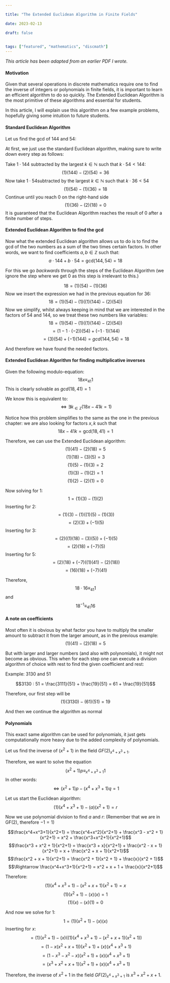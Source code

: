 ```yaml
---

title: "The Extended Euclidean Algorithm in Finite Fields"

date: 2023-02-13

draft: false

  
tags: ["featured", "mathematics", "discmath"]
---
```

*This article has been adapted from an earlier PDF I wrote.*

#### Motivation
Given that several operations in discrete mathematics require one to find the inverse of integers or polynomials in finite fields, it is important to learn an efficient algorithm to do so quickly. The Extended Euclidean Algorithm is the most primitive of these algorithms and essential for students.

In this article, I will explain use this algorithm on a few example problems, hopefully giving some intuition to future students.


#### Standard Euclidean Algorithm

Let us find the gcd of $144$ and $54$:

At first, we just use the standard Euclidean algorithm, making sure to write down every step as follows:

Take $1 \cdot 144$ subtracted by the largest $k \in\mathbb{N}$ such that $k \cdot 54 < 144$:
$$(1)(144) - (2)(54) = 36$$
Now take $1 \cdot 54$subtracted by the largest $k \in\mathbb{N}$ such that $k \cdot 36 < 54$
$$(1)(54) - (1)(36) = 18$$
Continue until you reach $0$ on the right-hand side
$$(1)(36) - (2)(18) = 0$$
It is guaranteed that the Euclidean Algorithm reaches the result of $0$ after a finite number of steps.

#### Extended Euclidean Algorithm to find the gcd
Now what the extended Euclidean algorithm allows us to do is to find the gcd of the two numbers as a sum of the two times certain factors. In other words, we want to find coefficients $a, b \in \mathbb{Z}$ such that:
$$a \cdot 144 + b \cdot 54 = \textrm{gcd}(144, 54) = 18$$

For this we go *backwards* through the steps of the Euclidean Algorithm (we ignore the step where we get $0$ as this step is irrelevant to this.)

$$18 = (1)(54) - (1)(36)$$
Now we insert the expression we had in the previous equation for $36$:
$$18 = (1)(54) - (1)((1)(144) - (2)(54))$$
Now we simplify, whilst always keeping in mind that we are interested in the factors of $54$ and $144$, so we treat these two numbers like variables:
$$18 = (1)(54) - (1)((1)(144) - (2)(54))$$
$$= (1 - 1 \cdot (-2))(54) + (-1 \cdot 1)(144)$$
$$= (3)(54) + (-1)(144) = gcd(144, 54) = 18$$

And therefore we have found the needed factors.


#### Extended Euclidean Algorithm for finding multiplicative inverses

Given the following modulo-equation:
$$18x \equiv_{41} 1$$
This is clearly solvable as $gcd(18, 41) = 1$

We know this is equivalent to:
$$\iff \exists k_{\in \mathbb{Z}} (18x - 41k = 1)$$

Notice how this problem simplifies to the same as the one in the previous chapter: we are also looking for factors $x, k$ such that
$$18x - 41k = \textrm{gcd}(18, 41) = 1$$

Therefore, we can use the Extended Euclidean algorithm:
$$(1)(41) - (2)(18) = 5$$
$$(1)(18) - (3)(5) = 3$$
$$(1)(5) - (1)(3) = 2$$
$$(1)(3) - (1)(2) = 1$$
$$(1)(2) - (2)(1) = 0$$

Now solving for $1$:
$$1 = (1)(3) - (1)(2)$$
Inserting for $2$:
$$= (1)(3) - (1)((1)(5) - (1)(3))$$
$$= (2)(3) + (-1)(5)$$
Inserting for $3$:
$$= (2)((1)(18) - (3)(5)) + (-1)(5)$$
$$= (2)(18) + (-7)(5)$$
Inserting for $5$:
$$= (2)(18) + (-7)((1)(41) - (2)(18))$$
$$= (16)(18) + (-7)(41)$$

Therefore,
$$18 \cdot 16 \equiv_{41} 1$$
and
$$18^{-1} \equiv_{41} 16$$


#### A note on coefficients

Most often it is obvious by what factor you have to multiply the smaller amount to subtract it from the larger amount, as in the previous example:
$$(1)(41) - (2)(18) = 5$$

But with larger and larger numbers (and also with polynomials), it might not become as obvious. This when for each step one can execute a division algorithm of choice with rest to find the given coefficient and rest:

Example: $3130$ and $51$

$$3130 : 51 = \frac{3111}{51} + \frac{19}{51} = 61 + \frac{19}{51}$$

Therefore, our first step will be
$$(1)(3130) - (61)(51) = 19$$

And then we continue the algorithm as normal


#### Polynomials

This exact same algorithm can be used for polynomials, it just gets computationally more heavy due to the added complexity of polynomials.

Let us find the inverse of $(x^2+1)$ in the field $GF(2)_{x^4 + x^3 + 1}$.

Therefore, we want to solve the equation
$$(x^2+1)p \equiv_{x^4 + x^3 + 1} 1$$
In other words:
$$\iff (x^2+1)p - (x^4 + x^3 + 1)q = 1$$

Let us start the Euclidean algorithm:
$$(1)(x^4 + x^3 + 1) - (a)(x^2+1) = r$$

Now we use polynomial division to find $a$ and $r$:
(Remember that we are in GF(2), therefore $-1 = 1$)

$$\frac{x^4+x^3+1}{x^2+1} = \frac{x^4+x^2}{x^2+1} + \frac{x^3 - x^2 + 1}{x^2+1} = x^2 + \frac{x^3+x^2+1}{x^2+1}$$
$$\frac{x^3 + x^2 + 1}{x^2+1} = \frac{x^3 + x}{x^2+1} + \frac{x^2 - x + 1}{x^2+1} = x + \frac{x^2 + x + 1}{x^2+1}$$
$$\frac{x^2 + x + 1}{x^2+1} = \frac{x^2 + 1}{x^2 + 1} + \frac{x}{x^2 + 1}$$
$$\Rightarrow \frac{x^4+x^3+1}{x^2+1} = x^2 + x + 1 + \frac{x}{x^2+1}$$

Therefore:
$$(1)(x^4 + x^3 + 1) - (x^2 + x + 1)(x^2+1) = x$$
$$(1)(x^2 + 1) - (x)(x) = 1$$
$$(1)(x) - (x)(1) = 0$$

And now we solve for $1$:
$$1 = (1)(x^2 + 1) - (x)(x)$$
Inserting for $x$:
$$= (1)(x^2 + 1) - (x)((1)(x^4 + x^3 + 1) - (x^2 + x + 1)(x^2+1))$$
$$= (1 - x(x^2 + x + 1))(x^2+1) + (x)(x^4 + x^3 + 1)$$
$$= (1 - x^3 - x^2 - x)(x^2+1) + (x)(x^4 + x^3 + 1)$$
$$= (x^3 + x^2 + x + 1)(x^2+1) + (x)(x^4 + x^3 + 1)$$

Therefore, the inverse of $x^2 + 1$ in the field $GF(2)_{x^4 + x^3 + 1}$ is $x^3 + x^2 + x + 1$.